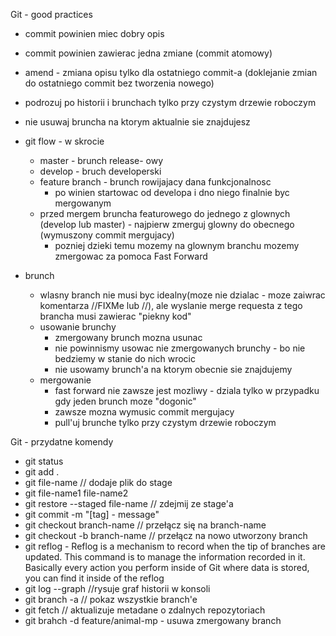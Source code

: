 Git - good practices

* commit powinien miec dobry opis
* commit powinien zawierac jedna zmiane (commit atomowy)
* amend - zmiana opisu tylko dla ostatniego commit-a (doklejanie zmian do ostatniego commit bez tworzenia nowego)
* podrozuj po historii i brunchach tylko przy czystym drzewie roboczym
* nie usuwaj bruncha na ktorym aktualnie sie znajdujesz
  
* git flow - w skrocie
    * master - brunch release- owy
    * develop - bruch developerski
    * feature branch - brunch rowijajacy dana funkcjonalnosc
        * po winien startowac od developa i dno niego finalnie byc mergowanym
  *  przed mergem bruncha featurowego do jednego z glownych (develop lub master) -
     najpierw zmerguj glowny  do obecnego (wymuszony commit mergujacy)
      * pozniej dzieki temu mozemy na glownym branchu mozemy zmergowac za pomoca Fast
        Forward

* brunch
    * wlasny branch nie musi byc idealny(moze nie dzialac - moze zaiwrac komentarza //FIXMe lub //),
    ale wyslanie merge requesta z tego brancha musi zawierac "piekny kod"
    * usowanie brunchy
      * zmergowany brunch mozna usunac 
      * nie powinnismy usowac nie zmergowanych brunchy - bo nie bedziemy w stanie do nich wrocic
      * nie usowamy brunch'a na ktorym obecnie sie znajdujemy 
    * mergowanie
        * fast forward nie zawsze jest mozliwy - dziala tylko w przypadku gdy jeden brunch moze "dogonic"
        * zawsze mozna wymusic commit mergujacy
        * pull'uj brunche tylko przy czystym drzewie roboczym

Git - przydatne komendy
* git status
* git add .
* git file-name  // dodaje plik do stage
* git file-name1 file-name2
* git restore --staged file-name // zdejmij ze stage'a  
* git commit -m "[tag] - message"
* git checkout branch-name // przełącz się na branch-name
* git checkout -b branch-name // przełącz na nowo utworzony branch
* git reflog - Reflog is a mechanism to record when the tip of branches are updated. This command is to manage the information recorded in it. Basically every action you perform inside of Git where data is stored, you can find it inside of the reflog
* git log --graph  //rysuje graf historii w konsoli 
* git branch -a // pokaz wszystkie branch'e
* git fetch // aktualizuje metadane o zdalnych repozytoriach
* git brahch -d feature/animal-mp - usuwa zmergowany branch 
